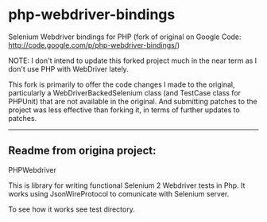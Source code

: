 php-webdriver-bindings
======================

Selenium Webdriver bindings for PHP (fork of original on Google Code: http://code.google.com/p/php-webdriver-bindings/)

NOTE: I don't intend to update this forked project much in the near term as I don't use PHP with WebDriver lately.

This fork is primarily to offer the code changes I made to the original, particularly a WebDriverBackedSelenium class (and TestCase class for PHPUnit) that are not available in the original. And submitting patches to the project was less effective than forking it, in terms of further updates to patches.

----------------------------
Readme from origina project:
----------------------------

PHPWebdriver 

This is library for writing functional Selenium 2 Webdriver tests in Php.
It works using JsonWireProtocol to comunicate with Selenium server.


To see how it works see test directory.